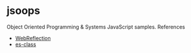 # jsoops

Object Oriented Programming & Systems JavaScript samples. References
* [WebReflection](https://www.webreflection.co.uk/blog/2015/11/07/the-history-of-simulated-classes-in-javascript)
* [es-class](https://github.com/WebReflection/es-class)
